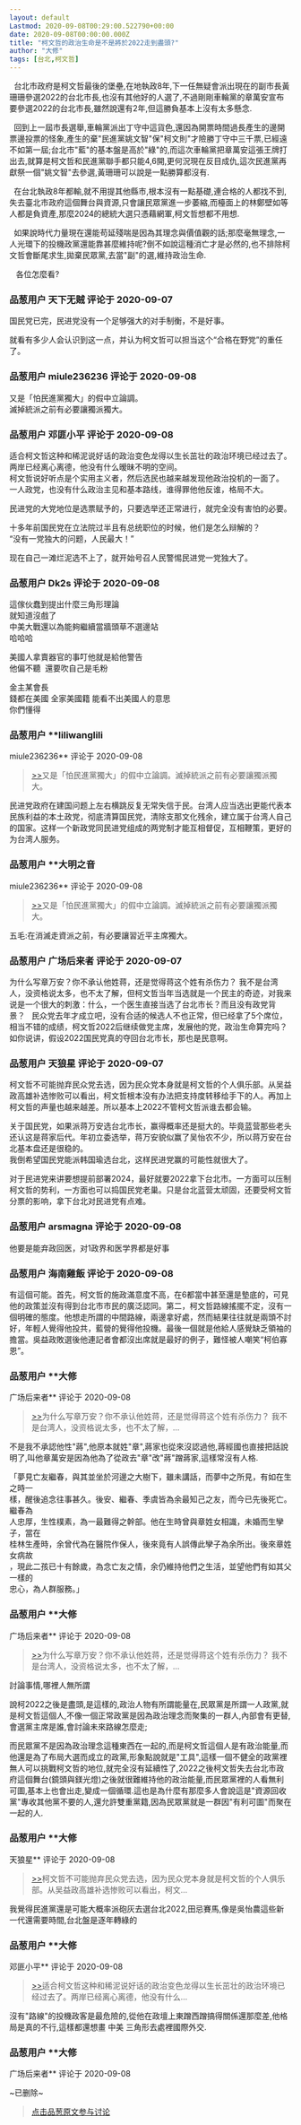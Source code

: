 ```yaml
---
layout: default
Lastmod: 2020-09-08T00:29:00.522790+00:00
date: 2020-09-08T00:00:00.000Z
title: "柯文哲的政治生命是不是將於2022走到盡頭?"
author: "大修"
tags: [台北,柯文哲]
---
```


  台北市政府是柯文哲最後的堡壘,在地執政8年,下一任無疑會派出現在的副市長黃珊珊參選2022的台北市長,也沒有其他好的人選了,不過剛剛車輪黨的章萬安宣布要參選2022的台北市長,雖然說還有2年,但這勝負基本上沒有太多懸念.  
  
  回到上一屆市長選舉,車輪黨派出丁守中這貨色,還因為開票時間過長產生的邊開票邊投票的怪象,產生的棄"民進黨姚文智"保"柯文則"才險勝丁守中三千票,已經遠不如第一屆;台北市"藍"的基本盤是高於"綠"的,而這次車輪黨把章萬安這張王牌打出去,就算是柯文哲和民進黨聯手都只能4,6開,更何況現在反目成仇,這次民進黨再獻祭一個"姚文智"去參選,黃珊珊可以說是一點勝算都沒有.  
  
  在台北執政8年都輸,就不用提其他縣市,根本沒有一點基礎,連合格的人都找不到,失去臺北市政府這個舞台與資源,只會讓民眾黨進一步萎縮,而檯面上的林鄭壁如等人都是負資產,那麼2024的總統大選只憑藉網軍,柯文哲想都不用想.  
  
  如果說時代力量現在還能苟延殘喘是因為其理念與價值觀的話;那麼毫無理念,一人光環下的投機政黨還能靠甚麼維持呢?倒不如說這種消亡才是必然的,也不排除柯文哲會斷尾求生,拋棄民眾黨,去當"副"的選,維持政治生命.  
  
   各位怎麼看?

            
### 品葱用户 **天下无贼** 评论于 2020-09-07
        
国民党已完，民进党没有一个足够强大的对手制衡，不是好事。  
  
就看有多少人会认识到这一点，并认为柯文哲可以担当这个“合格在野党”的重任了。
        


            
### 品葱用户 **miule236236** 评论于 2020-09-08
        
又是「怕民進黨獨大」的假中立論調。  
滅掉統派之前有必要讓獨派獨大。
        


            
### 品葱用户 **邓匪小平** 评论于 2020-09-08
        
适合柯文哲这种和稀泥说好话的政治变色龙得以生长茁壮的政治环境已经过去了。  
两岸已经离心离德，他没有什么暧昧不明的空间。  
柯文哲说好听点是个实用主义者，然后选民也越来越发现他政治投机的一面了。  
一人政党，也没有什么政治主见和基本路线，谁得罪他他反谁，格局不大。  
  
民进党的大党地位是选票赋予的，只要选举还正常进行，就完全没有害怕的必要。  
  
十多年前国民党在立法院过半且有总统职位的时候，他们是怎么辩解的？  
“没有一党独大的问题，人民最大！”  
  
现在自己一滩烂泥选不上了，就开始号召人民警惕民进党一党独大了。
        


            
### 品葱用户 **Dk2s** 评论于 2020-09-08
        
這傢伙蠢到提出什麼三角形理論  
就知道沒戲了  
中美大戰還以為能夠繼續當牆頭草不選邊站  
哈哈哈  
  
美國人拿賣器官的事叮他就是給他警告  
他偏不聽  還要吹自己是毛粉  
  
金主某會長  
錢都在美國 全家美國籍 能看不出美國人的意思  
你們懂得
        


            
### 品葱用户 **liliwanglili 
miule236236** 评论于 2020-09-08
        
> [\>>]( "/article/item_id-491095#")又是「怕民進黨獨大」的假中立論調。滅掉統派之前有必要讓獨派獨大。

  
  
民进党政府在建国问题上左右横跳反复无常失信于民。台湾人应当选出更能代表本民族利益的本土政党，彻底清算国民党，清除支那文化残余，建立属于台湾人自己的国家。这样一个新政党同民进党组成的两党制才能互相督促，互相鞭策，更好的为台湾人服务。
        


            
### 品葱用户 **大明之音 
miule236236** 评论于 2020-09-08
        
> [\>>]( "/article/item_id-491095#")又是「怕民進黨獨大」的假中立論調。滅掉統派之前有必要讓獨派獨大。

  
五毛:在消滅走資派之前，有必要讓習近平主席獨大。
        


            
### 品葱用户 **广场后来者** 评论于 2020-09-07
        
为什么写章万安？你不承认他姓蒋，还是觉得蒋这个姓有杀伤力？ 我不是台湾人，没资格说太多，也不太了解，但柯文哲当年当选就是一个民主的奇迹，对我来说是一个很大的刺激：什么，一个医生直接当选了台北市长？而且没有政党背景？   民众党去年才成立吧，没有合适的候选人不也正常，但已经拿了5个席位，相当不错的成绩，柯文哲2022后继续做党主席，发展他的党，政治生命算完吗？ 如你说讲，假设2022国民党真的夺回台北市长，那也是民意啊。
        


            
### 品葱用户 **天狼星** 评论于 2020-09-07
        
柯文哲不可能抛弃民众党去选，因为民众党本身就是柯文哲的个人俱乐部。从吴益政高雄补选惨败可以看出，柯文哲根本没有办法把支持度转移给手下的人。再加上柯文哲的声量也越来越差。所以基本上2022不管柯文哲派谁去都会输。  
  
关于国民党，如果派蒋万安选台北市长，赢得概率还是挺大的。毕竟蓝营那些老头还认这是蒋家后代。年初立委选举，蒋万安貌似赢了吴怡农不少，所以蒋万安在台北基本盘还是很稳的。  
我倒希望国民党能派韩国瑜选台北，这样民进党赢的可能性就很大了。  
  
对于民进党来讲要想提前部署2024，最好就要2022拿下台北市。一方面可以压制柯文哲的势利，一方面也可以捣国民党老巢。只是台北蓝营太顽固，还要受柯文哲分票的影响，拿下台北对民进党有点难。
        


            
### 品葱用户 **arsmagna** 评论于 2020-09-08
        
他要是能弃政回医，对1政界和医学界都是好事
        


            
### 品葱用户 **海南雞飯** 评论于 2020-09-08
        
有這個可能。首先，柯文哲的施政滿意度不高，在6都當中甚至還是墊底的，可見他的政策並沒有得到台北市市民的廣泛認同。第二，柯文哲路線搖擺不定，沒有一個明確的態度。他想走所謂的中間路線，兩邊拿好處，然而結果往往就是兩頭不討好，年輕人覺得他投共，藍營的覺得他投機。最後一個就是他給人感覺缺乏領袖的擔當。吳益政敗選後他連記者會都沒出席就是最好的例子，難怪被人嘲笑“柯伯寡恩”。
        


            
### 品葱用户 **大修 
广场后来者** 评论于 2020-09-08
        
> [\>>]( "/article/item_id-491749#")为什么写章万安？你不承认他姓蒋，还是觉得蒋这个姓有杀伤力？ 我不是台湾人，没资格说太多，也不太了解，...

  
  
不是我不承認他性"蔣",他原本就姓"章",蔣家也從來沒認過他,蔣經國也直接把話說明了,叫他章萬安是因為他為了從政去"章"改"蔣"蹭蔣家,這樣常沒有人格.  
  
「夢見亡友繼春，與其並坐於河邊之大樹下，雖未講話，而夢中之所見，有如在生之時一  
樣，醒後追念往事甚久。後安、繼春、季虞皆為余最知己之友，而今已先後死亡。繼春為  
人忠厚，生性樸素，為一最難得之幹部。他在生時曾與章姓女相識，未婚而生孿子，當在  
桂林生產時，余曾代為在醫院作保人，後來竟有人誤傳此孿子為余所出。後來章姓女病故  
，現此二孩已十有餘歲，為念亡友之情，余仍維持他們之生活，並望他們有如其父一樣的  
忠心，為人群服務。」
        


            
### 品葱用户 **大修 
广场后来者** 评论于 2020-09-08
        
> [\>>]( "/article/item_id-491749#")为什么写章万安？你不承认他姓蒋，还是觉得蒋这个姓有杀伤力？ 我不是台湾人，没资格说太多，也不太了解，...

  
討論事情,哪裡人無所謂  
  
說柯2022之後是盡頭,是這樣的,政治人物有所謂能量在,民眾黨是所謂一人政黨,就是柯文哲這個人,不像一個正常政黨是因為政治理念而聚集的一群人,內部會有更替,會選黨主席是誰,會討論未來路線怎麼走;  
  
而民眾黨不是因為政治理念這種東西在一起的,而是柯文哲這個人是有政治能量,而他還是為了布局大選而成立的政黨,形象點說就是"工具",這樣一個不健全的政黨裡無人可以挑戰柯文哲的地位,就完全沒有延續性了,2022之後柯文哲失去台北市政府這個舞台(鏡頭與鎂光燈)之後就很難維持他的政治能量,而民眾黨裡的人看無利可圖,基本上也會出走,變成一個循環.這也是為什麼有那麼多人會說這是"資源回收黨"專收其他黨不要的人,還允許雙重黨籍,因為民眾黨就是一群因"有利可圖"而聚在一起的人.
        


            
### 品葱用户 **大修 
天狼星** 评论于 2020-09-08
        
> [\>>]( "/article/item_id-491778#")柯文哲不可能抛弃民众党去选，因为民众党本身就是柯文哲的个人俱乐部。从吴益政高雄补选惨败可以看出，柯文...

  
  
我覺得民進黨還是可能大概率派砲灰去選台北2022,田忌賽馬,像是吳怡農這些新一代還需要時間,台北盤是逐年轉綠的
        


            
### 品葱用户 **大修 
邓匪小平** 评论于 2020-09-08
        
> [\>>]( "/article/item_id-491109#")适合柯文哲这种和稀泥说好话的政治变色龙得以生长茁壮的政治环境已经过去了。两岸已经离心离德，他没有什么...

  
  
沒有"路線"的投機政客是最危險的,從他在政壇上東蹭西蹭搞得關係還那麼差,他格局是真的不行,這樣都還想畫 中美 三角形去處裡國際外交.
        


            
### 品葱用户 **大修 
广场后来者** 评论于 2020-09-08
        
~已删除~
        






> [点击品葱原文参与讨论](https://pincong.rocks/article/23831)

